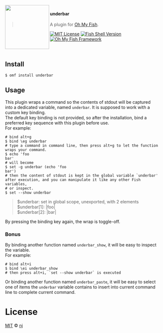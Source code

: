 <img src="https://cdn.rawgit.com/oh-my-fish/oh-my-fish/e4f1c2e0219a17e2c748b824004c8d0b38055c16/docs/logo.svg" align="left" width="144px" height="144px"/>

#### underbar
> A plugin for [Oh My Fish][omf-link].

[![MIT License](https://img.shields.io/badge/license-MIT-007EC7.svg?style=flat-square)](/LICENSE)
[![Fish Shell Version](https://img.shields.io/badge/fish-≥v3.0.0-007EC7.svg?style=flat-square)](https://fishshell.com)
[![Oh My Fish Framework](https://img.shields.io/badge/Oh%20My%20Fish-Framework-007EC7.svg?style=flat-square)](https://www.github.com/oh-my-fish/oh-my-fish)

<br/>


## Install

```fish
$ omf install underbar
```


## Usage
This plugin wraps a command so the contents of stdout will be captured into a dedicated variable, named `underbar`.
It is supposed to work with a custom key binding.  
The default key binding is not provided, so after the installation, bind a preferred key sequence with this plugin before use.  
For example:
```fish
# bind alt+g
$ bind \eg underbar
# type a command in command line, then press alt+g to let the function wraps your command.
$ echo 'foo
bar'
# will become
$ set -g underbar (echo 'foo
bar')
# then the content of stdout is kept in the global variable `underbar' after execution, and you can manipulate it like any other Fish variables,
# or inspect.
$ set --show underbar
```
> $underbar: set in global scope, unexported, with 2 elements  
> $underbar[1]: |foo|  
> $underbar[2]: |bar|  

By pressing the binding key again, the wrap is toggle-off.  

### Bonus
By binding another function named `underbar_show`, it will be easy to inspect the variable.  
For example:
```fish
# bind alt+i
$ bind \ei underbar_show
# then press alt+i, `set --show underbar` is executed
```
Or binding another function named `underbar_paste`, it will be easy to select one of items the `underbar` variable contains to insert into current command line to complete current command.

# License

[MIT][mit] © [nj][author]


[mit]:            https://opensource.org/licenses/MIT
[author]:         https://github.com/nianjie
[contributors]:   https://github.com/nianjie/underbar/graphs/contributors
[omf-link]:       https://www.github.com/oh-my-fish/oh-my-fish
[license-badge]:  https://img.shields.io/badge/license-MIT-007EC7.svg?style=flat-square
